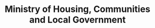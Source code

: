 ---
schema: default
title: 'Ministry of Housing, Communities and Local Government'
description: Data hosted at OpenDataCommunities.org
logo: 'https://pbs.twimg.com/profile_images/941596793674043393/7SVdw1uY_400x400.jpg'
---